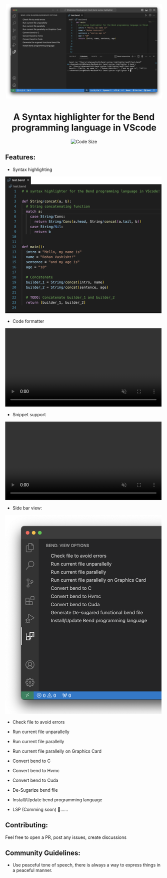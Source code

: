 <div align="center">

<img width=500 src="https://raw.githubusercontent.com/RohanVashisht1234/bend-syntax-highlighter/main/screenshots/screenshot.webp">

<h1> A Syntax highlighter for the Bend programming language in VScode </h1>

<p>

![Code Size](https://img.shields.io/github/languages/code-size/rohanvashisht1234/bend-syntax-highlighter)

</p>
</div>

## Features:

- Syntax highlighting

<img src="https://raw.githubusercontent.com/RohanVashisht1234/cdn/main/vscode_bend/syntax-highlighting.png" width=500/>

- Code formatter

<video width=500 src="https://raw.githubusercontent.com/RohanVashisht1234/cdn/main/vscode_bend/formatting.mp4" controls autoplay muted></video>

- Snippet support

<video width=500 src="https://raw.githubusercontent.com/RohanVashisht1234/cdn/main/vscode_bend/snippet-support.mp4" controls autoplay muted></video>

- Side bar view:

<img src="https://raw.githubusercontent.com/RohanVashisht1234/cdn/main/vscode_bend/sidebar.png" width=500/>

- Check file to avoid errors
- Run current file unparallelly
- Run current file parallelly
- Run current file parallelly on Graphics Card
- Convert bend to C
- Convert bend to Hvmc
- Convert bend to Cuda
- De-Sugarize bend file
- Install/Update bend programming language

- LSP (Comming soon) 🏃......

## Contributing:

Feel free to open a PR, post any issues, create discussions

## Community Guidelines:

- Use peaceful tone of speech, there is always a way to express things in a peaceful manner.
